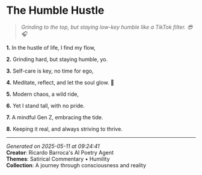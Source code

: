 # The Humble Hustle

> *Grinding to the top, but staying low-key humble like a TikTok filter. 😎🎧*

**1.** In the hustle of life, I find my flow,


**2.** Grinding hard, but staying humble, yo.


**3.** Self-care is key, no time for ego,


**4.** Meditate, reflect, and let the soul glow. 🌟


**5.** Modern chaos, a wild ride,


**6.** Yet I stand tall, with no pride.


**7.** A mindful Gen Z, embracing the tide.


**8.** Keeping it real, and always striving to thrive.



---

*Generated on 2025-05-11 at 09:24:41*  
**Creator**: Ricardo Barroca's AI Poetry Agent  
**Themes**: Satirical Commentary • Humility  
**Collection**: A journey through consciousness and reality